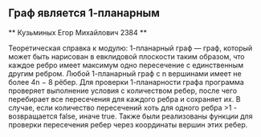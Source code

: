 ## Граф является 1-планарным ##

** Кузьминых Егор Михайлович 2384 **

Теоретическая справка к модулю:
1-планарный граф — граф, который может быть нарисован в евклидовой плоскости таким образом, что каждое ребро имеет максимум одно пересечение с единственным другим ребром. Любой 1-планарный граф с n вершинами имеет не более 4n − 8 рёбер.
Для проверки 1-планарности графа программа проверяет выполнение условия с количеством ребер, после чего перебирает все пересечения для каждого ребра и сохраняет их. В случае, если количество пересечений хоть для одного ребра >1 - возвращается false, иначе true. 
Также были реализованы функции для проверки пересечения ребер через координаты вершин этих ребер.
